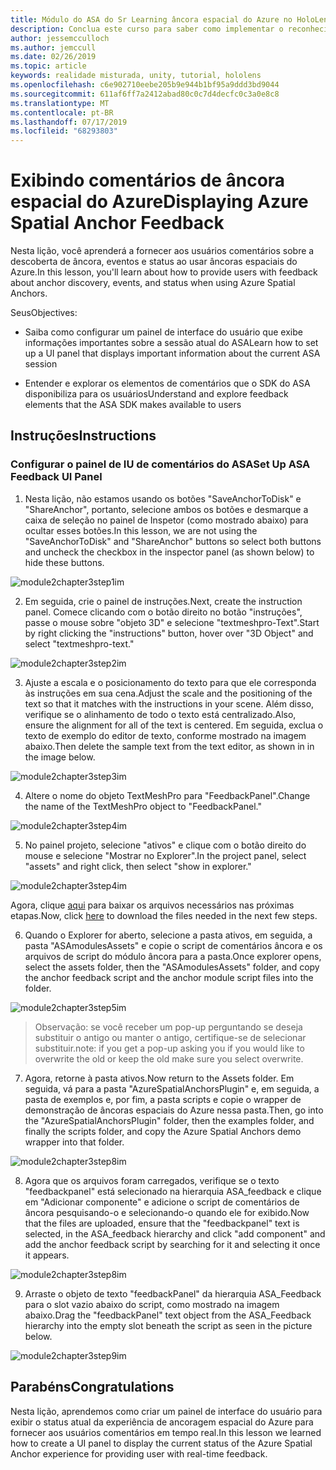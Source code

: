 ```yaml
---
title: Módulo do ASA do Sr Learning âncora espacial do Azure no HoloLens 2
description: Conclua este curso para saber como implementar o reconhecimento facial do Azure em um aplicativo de realidade misturada.
author: jessemcculloch
ms.author: jemccull
ms.date: 02/26/2019
ms.topic: article
keywords: realidade misturada, unity, tutorial, hololens
ms.openlocfilehash: c6e902710eebe205b9e944b1bf95a9ddd3bd9044
ms.sourcegitcommit: 611af6ff7a2412abad80c0c7d4decfc0c3a0e8c8
ms.translationtype: MT
ms.contentlocale: pt-BR
ms.lasthandoff: 07/17/2019
ms.locfileid: "68293803"
---
```

# <a name="displaying-azure-spatial-anchor-feedback"></a><span data-ttu-id="41cee-104">Exibindo comentários de âncora espacial do Azure</span><span class="sxs-lookup"><span data-stu-id="41cee-104">Displaying Azure Spatial Anchor Feedback</span></span>

<span data-ttu-id="41cee-105">Nesta lição, você aprenderá a fornecer aos usuários comentários sobre a descoberta de âncora, eventos e status ao usar âncoras espaciais do Azure.</span><span class="sxs-lookup"><span data-stu-id="41cee-105">In this lesson, you'll learn about how to provide users with feedback about anchor discovery, events, and status when using Azure Spatial Anchors.</span></span>

<span data-ttu-id="41cee-106">Seus</span><span class="sxs-lookup"><span data-stu-id="41cee-106">Objectives:</span></span>

* <span data-ttu-id="41cee-107">Saiba como configurar um painel de interface do usuário que exibe informações importantes sobre a sessão atual do ASA</span><span class="sxs-lookup"><span data-stu-id="41cee-107">Learn how to set up a UI panel that displays important information about the current ASA session</span></span>

* <span data-ttu-id="41cee-108">Entender e explorar os elementos de comentários que o SDK do ASA disponibiliza para os usuários</span><span class="sxs-lookup"><span data-stu-id="41cee-108">Understand and explore feedback elements that the ASA SDK makes available to users</span></span>

## <a name="instructions"></a><span data-ttu-id="41cee-109">Instruções</span><span class="sxs-lookup"><span data-stu-id="41cee-109">Instructions</span></span>

### <a name="set-up-asa-feedback-ui-panel"></a><span data-ttu-id="41cee-110">Configurar o painel de IU de comentários do ASA</span><span class="sxs-lookup"><span data-stu-id="41cee-110">Set Up ASA Feedback UI Panel</span></span>

1. <span data-ttu-id="41cee-111">Nesta lição, não estamos usando os botões "SaveAnchorToDisk" e "ShareAnchor", portanto, selecione ambos os botões e desmarque a caixa de seleção no painel de Inspetor (como mostrado abaixo) para ocultar esses botões.</span><span class="sxs-lookup"><span data-stu-id="41cee-111">In this lesson, we are not using the "SaveAnchorToDisk" and "ShareAnchor" buttons so select both buttons and uncheck the checkbox in the inspector panel (as shown below) to hide these buttons.</span></span>
   

![module2chapter3step1im](images/module2chapter3step1im.PNG)

2. <span data-ttu-id="41cee-113">Em seguida, crie o painel de instruções.</span><span class="sxs-lookup"><span data-stu-id="41cee-113">Next, create the instruction panel.</span></span> <span data-ttu-id="41cee-114">Comece clicando com o botão direito no botão "instruções", passe o mouse sobre "objeto 3D" e selecione "textmeshpro-Text".</span><span class="sxs-lookup"><span data-stu-id="41cee-114">Start by right clicking the "instructions" button, hover over "3D Object" and select "textmeshpro-text."</span></span>

![module2chapter3step2im](images/module2chapter3step2im.PNG)

3. <span data-ttu-id="41cee-116">Ajuste a escala e o posicionamento do texto para que ele corresponda às instruções em sua cena.</span><span class="sxs-lookup"><span data-stu-id="41cee-116">Adjust the scale and the positioning of the text so that it matches with the instructions in your scene.</span></span> <span data-ttu-id="41cee-117">Além disso, verifique se o alinhamento de todo o texto está centralizado.</span><span class="sxs-lookup"><span data-stu-id="41cee-117">Also, ensure the alignment for all of the text is centered.</span></span> <span data-ttu-id="41cee-118">Em seguida, exclua o texto de exemplo do editor de texto, conforme mostrado na imagem abaixo.</span><span class="sxs-lookup"><span data-stu-id="41cee-118">Then delete the sample text from the text editor, as shown in in the image below.</span></span>

![module2chapter3step3im](images/module2chapter3step3im.PNG)

4. <span data-ttu-id="41cee-120">Altere o nome do objeto TextMeshPro para "FeedbackPanel".</span><span class="sxs-lookup"><span data-stu-id="41cee-120">Change the name of the TextMeshPro object to "FeedbackPanel."</span></span>
   

![module2chapter3step4im](images/module2chapter3step4im.PNG)

5. <span data-ttu-id="41cee-122">No painel projeto, selecione "ativos" e clique com o botão direito do mouse e selecione "Mostrar no Explorer".</span><span class="sxs-lookup"><span data-stu-id="41cee-122">In the project panel, select "assets" and right click, then select "show in explorer."</span></span>
   

![module2chapter3step4im](images/module2chapter3step5im.PNG)

<span data-ttu-id="41cee-124">Agora, clique [aqui](https://onedrive.live.com/?authkey=%21ABXEC8PvyQu8Qd8&id=5B7335C4342BCB0E%21395636&cid=5B7335C4342BCB0E) para baixar os arquivos necessários nas próximas etapas.</span><span class="sxs-lookup"><span data-stu-id="41cee-124">Now, click [here](https://onedrive.live.com/?authkey=%21ABXEC8PvyQu8Qd8&id=5B7335C4342BCB0E%21395636&cid=5B7335C4342BCB0E) to download the files needed in the next few steps.</span></span>

6. <span data-ttu-id="41cee-125">Quando o Explorer for aberto, selecione a pasta ativos, em seguida, a pasta "ASAmodulesAssets" e copie o script de comentários âncora e os arquivos de script do módulo âncora para a pasta.</span><span class="sxs-lookup"><span data-stu-id="41cee-125">Once explorer opens, select the assets folder, then the "ASAmodulesAssets" folder, and copy the anchor feedback script and the anchor module script files into the folder.</span></span> 

![module2chapter3step5im](images/module2chapter3step6im.PNG)

> <span data-ttu-id="41cee-127">Observação: se você receber um pop-up perguntando se deseja substituir o antigo ou manter o antigo, certifique-se de selecionar substituir.</span><span class="sxs-lookup"><span data-stu-id="41cee-127">note: if you get a pop-up asking you if you would like to overwrite the old or keep the old make sure you select overwrite.</span></span>

7. <span data-ttu-id="41cee-128">Agora, retorne à pasta ativos.</span><span class="sxs-lookup"><span data-stu-id="41cee-128">Now return to the Assets folder.</span></span> <span data-ttu-id="41cee-129">Em seguida, vá para a pasta "AzureSpatialAnchorsPlugin" e, em seguida, a pasta de exemplos e, por fim, a pasta scripts e copie o wrapper de demonstração de âncoras espaciais do Azure nessa pasta.</span><span class="sxs-lookup"><span data-stu-id="41cee-129">Then, go into the "AzureSpatialAnchorsPlugin" folder, then the examples folder, and finally the scripts folder, and copy the Azure Spatial Anchors demo wrapper into that folder.</span></span> 

![module2chapter3step8im](images/module2chapter3step7im.PNG)

8. <span data-ttu-id="41cee-131">Agora que os arquivos foram carregados, verifique se o texto "feedbackpanel" está selecionado na hierarquia ASA_feedback e clique em "Adicionar componente" e adicione o script de comentários de âncora pesquisando-o e selecionando-o quando ele for exibido.</span><span class="sxs-lookup"><span data-stu-id="41cee-131">Now that the files are uploaded, ensure that the "feedbackpanel" text is selected, in the ASA_feedback hierarchy and click "add component" and add the anchor feedback script by searching for it and selecting it once it appears.</span></span> 

![module2chapter3step8im](images/module2chapter3step8im.PNG)

9. <span data-ttu-id="41cee-133">Arraste o objeto de texto "feedbackPanel" da hierarquia ASA_Feedback para o slot vazio abaixo do script, como mostrado na imagem abaixo.</span><span class="sxs-lookup"><span data-stu-id="41cee-133">Drag the "feedbackPanel" text object from the ASA_Feedback hierarchy into the empty slot beneath the script as seen in the picture below.</span></span> 

![module2chapter3step9im](images/module2chapter3step9im.PNG)

## <a name="congratulations"></a><span data-ttu-id="41cee-135">Parabéns</span><span class="sxs-lookup"><span data-stu-id="41cee-135">Congratulations</span></span>

<span data-ttu-id="41cee-136">Nesta lição, aprendemos como criar um painel de interface do usuário para exibir o status atual da experiência de ancoragem espacial do Azure para fornecer aos usuários comentários em tempo real.</span><span class="sxs-lookup"><span data-stu-id="41cee-136">In this lesson we learned how to create a UI panel to display the current status of the Azure Spatial Anchor experience for providing user with real-time feedback.</span></span>


